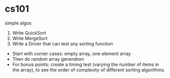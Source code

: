 # cs101
simple algos

1. Write QuickSort
2. Write MergeSort
3. Write a Driver that can test any sorting function
  - Start with corner cases: empty array, one element array
  - Then do random array generation
  - For bonus points: create a timing test (varying the number of items in the array), to see the order of complexity of different sorting algorithms. 


